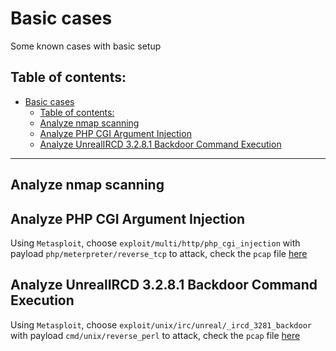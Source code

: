 # Basic cases

Some known cases with basic setup 

## Table of contents:

- [Basic cases](#basic-cases)
  - [Table of contents:](#table-of-contents)
  - [Analyze nmap scanning](#analyze-nmap-scanning)
  - [Analyze PHP CGI Argument Injection](#analyze-php-cgi-argument-injection)
  - [Analyze UnrealIRCD 3.2.8.1 Backdoor Command Execution](#analyze-unrealircd-3281-backdoor-command-execution)

---

## Analyze nmap scanning


## Analyze PHP CGI Argument Injection

Using `Metasploit`, choose `exploit/multi/http/php_cgi_injection` with payload `php/meterpreter/reverse_tcp` to attack, check the `pcap` file [here](/Network/Labs/Material/Attack/Basic/php.pcap)

## Analyze UnrealIRCD 3.2.8.1 Backdoor Command Execution

Using `Metasploit`, choose `exploit/unix/irc/unreal/_ircd_3281_backdoor` with payload `cmd/unix/reverse_perl` to attack, check the `pcap` file [here](/Network/Labs/Material/Attack/Basic/backdoor.pcap)